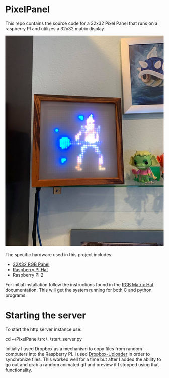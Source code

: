 # PixelPanel
This repo contains the source code for a 32x32 Pixel Panel that runs on a raspberry PI and utilizes a 32x32 matrix display.  

![PixelPanel In Action](/documentation/PixelPanel1.jpg)

The specific hardware used in this project includes:
 * [32X32 RGB Panel](https://www.adafruit.com/product/1484)
 * [Raspberry PI Hat](https://www.adafruit.com/product/2345)
 * Raspberry PI 2
 
For initial installation follow the instructions found in the [RGB Matrix Hat](https://learn.adafruit.com/adafruit-rgb-matrix-plus-real-time-clock-hat-for-raspberry-pi?view=all) documentation.  This will get the system running for both C and python programs.

# Starting the server

To start the http server instance use:

cd ~/PixelPanel/src/
./start_server.py


Initially I used Dropbox as a mechanism to copy files from random computers into the Raspberry PI.  I used
[Dropbox-Uploader](https://github.com/andreafabrizi/Dropbox-Uploader) in order to synchronize files.  This 
worked well for a time but after I added the ability to go out and grab a random animated gif and preview 
it I stopped using that functionality.
